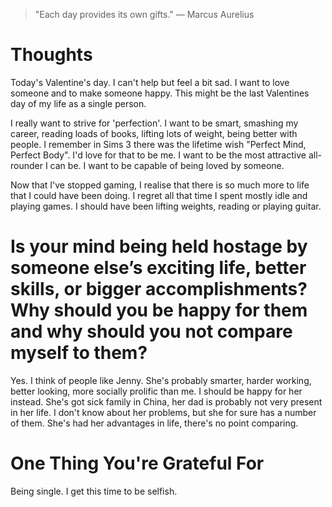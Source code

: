 
> \"Each day provides its own gifts.\" — Marcus Aurelius

# Thoughts
Today's Valentine's day. I can't help but feel a bit sad. I want to love someone and to make someone happy. This might be the last Valentines day of my life as a single person.

I really want to strive for 'perfection'. I want to be smart, smashing my career, reading loads of books, lifting lots of weight, being better with people. I remember in Sims 3 there was the lifetime wish "Perfect Mind, Perfect Body". I'd love for that to be me. I want to be the most attractive all-rounder I can be. I want to be capable of being loved by someone.

Now that I've stopped gaming, I realise that there is so much more to life that I could have been doing. I regret all that time I spent mostly idle and playing games. I should have been lifting weights, reading or playing guitar.

# Is your mind being held hostage by someone else’s exciting life, better skills, or bigger accomplishments? Why should you be happy for them and why should you not compare myself to them?
Yes. I think of people like Jenny. She's probably smarter, harder working, better looking, more socially prolific than me. I should be happy for her instead. She's got sick family in China, her dad is probably not very present in her life. I don't know about her problems, but she for sure has a number of them. She's had her advantages in life, there's no point comparing.

# One Thing You're Grateful For
Being single. I get this time to be selfish.
